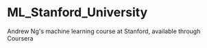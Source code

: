 # ML_Stanford_University
Andrew Ng's machine learning course at Stanford, available through Coursera
